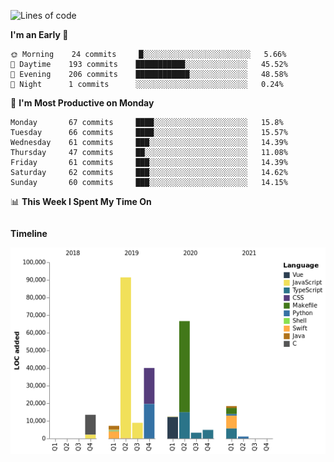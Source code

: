 <!--START_SECTION:waka-->
![Lines of code](https://img.shields.io/badge/From%20Hello%20World%20I%27ve%20Written-267953%20lines%20of%20code-blue)

**I'm an Early 🐤** 

```text
🌞 Morning    24 commits     █░░░░░░░░░░░░░░░░░░░░░░░░   5.66% 
🌆 Daytime    193 commits    ███████████░░░░░░░░░░░░░░   45.52% 
🌃 Evening    206 commits    ████████████░░░░░░░░░░░░░   48.58% 
🌙 Night      1 commits      ░░░░░░░░░░░░░░░░░░░░░░░░░   0.24%

```
📅 **I'm Most Productive on Monday** 

```text
Monday       67 commits     ████░░░░░░░░░░░░░░░░░░░░░   15.8% 
Tuesday      66 commits     ████░░░░░░░░░░░░░░░░░░░░░   15.57% 
Wednesday    61 commits     ███░░░░░░░░░░░░░░░░░░░░░░   14.39% 
Thursday     47 commits     ██░░░░░░░░░░░░░░░░░░░░░░░   11.08% 
Friday       61 commits     ███░░░░░░░░░░░░░░░░░░░░░░   14.39% 
Saturday     62 commits     ███░░░░░░░░░░░░░░░░░░░░░░   14.62% 
Sunday       60 commits     ███░░░░░░░░░░░░░░░░░░░░░░   14.15%

```


📊 **This Week I Spent My Time On** 

```text
```

**Timeline**

![Chart not found](https://raw.githubusercontent.com/johann-lr/johann-lr/master/charts/bar_graph.png) 


<!--END_SECTION:waka-->
